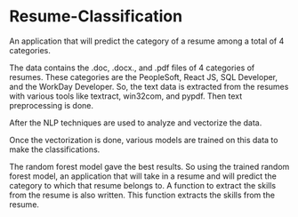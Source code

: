 # Resume-Classification
An application that will predict the category of a resume among a total of 4 categories.

The data contains the .doc, .docx., and .pdf files of 4 categories of resumes. These categories are the PeopleSoft, React JS, SQL Developer, and the WorkDay Developer.
So, the text data is extracted from the resumes with various tools like textract, win32com, and pypdf. Then text preprocessing is done.

After the NLP techniques are used to analyze and vectorize the data.

Once the vectorization is done, various models are trained on this data to make the classifications.

The random forest model gave the best results. So using the trained random forest model, an application that will take in a resume and will predict the category to which that resume belongs to. A function to extract the skills from the resume is also written. This function extracts the skills from the resume.

